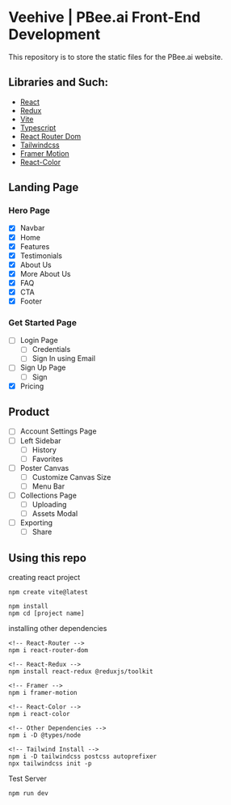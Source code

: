 # Veehive | PBee.ai Front-End Development

This repository is to store the static files for the PBee.ai website.

## Libraries and Such:
- [React](https://react.dev/learn)
- [Redux]()
- [Vite](https://vitejs.dev/guide/)
- [Typescript]()
- [React Router Dom](https://reactrouter.com/en/main/start/tutorial#adding-a-router)
- [Tailwindcss](https://tailwindcss.com/docs/guides/vite)
- [Framer Motion](https://www.framer.com/motion/)
- [React-Color](https://casesandberg.github.io/react-color/)

## Landing Page
###  Hero Page
- [x] Navbar
- [x] Home
- [x] Features
- [x] Testimonials
- [x] About Us
- [x] More About Us
- [x] FAQ
- [x] CTA
- [x] Footer

### Get Started Page
- [ ] Login Page
  - [ ] Credentials
  - [ ] Sign In using Email
- [ ] Sign Up Page
  - [ ] Sign
- [x] Pricing

## Product
- [ ] Account Settings Page
- [ ] Left Sidebar
  - [ ] History
  - [ ] Favorites
- [ ] Poster Canvas
  - [ ] Customize Canvas Size
  - [ ] Menu Bar
- [ ] Collections Page
  - [ ] Uploading
  - [ ] Assets Modal
- [ ] Exporting
  - [ ] Share

## Using this repo

creating react project
```terminal
npm create vite@latest

npm install
npm cd [project name]
```

installing other dependencies
```terminal
<!-- React-Router -->
npm i react-router-dom

<!-- React-Redux -->
npm install react-redux @reduxjs/toolkit

<!-- Framer -->
npm i framer-motion

<!-- React-Color -->
npm i react-color

<!-- Other Dependencies -->
npm i -D @types/node

<!-- Tailwind Install -->
npm i -D tailwindcss postcss autoprefixer
npx tailwindcss init -p
```

Test Server
```terminal
npm run dev
```
